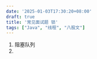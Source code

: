 ```yaml
---
date: '2025-01-03T17:30:20+08:00'
draft: true
title: '常见面试题 锁'
tags: ["Java", "线程", "八股文"]
---
```


1. 阻塞队列
2. 

